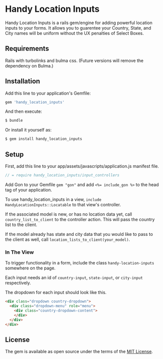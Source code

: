 # Handy Location Inputs
Handy Location Inputs is a rails gem/engine for adding powerful location inputs to your forms. It allows you to guarentee your Country, State, and City names will be uniform without the UX penalties of Select Boxes.

## Requirements
Rails with turbolinks and bulma css. (Future versions will remove the dependency on Bulma.)

## Installation
Add this line to your application's Gemfile:

```ruby
gem 'handy_location_inputs'
```

And then execute:
```bash
$ bundle
```

Or install it yourself as:
```bash
$ gem install handy_location_inputs
```

## Setup

First, add this line to your app/assets/javascripts/application.js manifest file.

```javascript
// = require handy_location_inputs/input_controllers
```

Add Gon to your Gemfile ```gem "gon"``` and add ```<%= include_gon %>``` to the head tag of your application.

To use handy_location_inputs in a view, ```include HandyLocationInputs::Locatable``` to that view's controller.

If the associated model is new, or has no location data yet, call ```country_list_to_client``` to the controller action. This will pass the country list to the client.

If the model already has state and city data that you would like to pass to the client as well, call ```location_lists_to_client(your_model)```.

### In The View

To trigger functionality in a form, include the class ```handy-location-inputs``` somewhere on the page.

Each input needs an id of ```country-input```, ```state-input```, or ```city-input``` respectively.

The dropdown for each input should look like this.

```html
<div class="dropdown country-dropdown">
  <div class="dropdown-menu" role="menu">
    <div class="country-dropdown-content">
    </div>
  </div>
</div>
```

## License
The gem is available as open source under the terms of the [MIT License](https://opensource.org/licenses/MIT).
